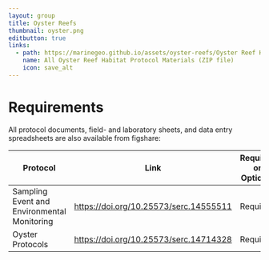 ```yaml
---
layout: group
title: Oyster Reefs
thumbnail: oyster.png
editbutton: true
links:
  - path: https://marinegeo.github.io/assets/oyster-reefs/Oyster Reef Habitats.zip
    name: All Oyster Reef Habitat Protocol Materials (ZIP file)
    icon: save_alt
---
```


# Requirements
All protocol documents, field- and laboratory sheets, and data entry spreadsheets are also available from figshare:

| Protocol  | Link | Required or Optional |
| ------------- | ------------- | ------------- |
| Sampling Event and Environmental Monitoring  | https://doi.org/10.25573/serc.14555511  | Required |
| Oyster Protocols | https://doi.org/10.25573/serc.14714328 | Required |
